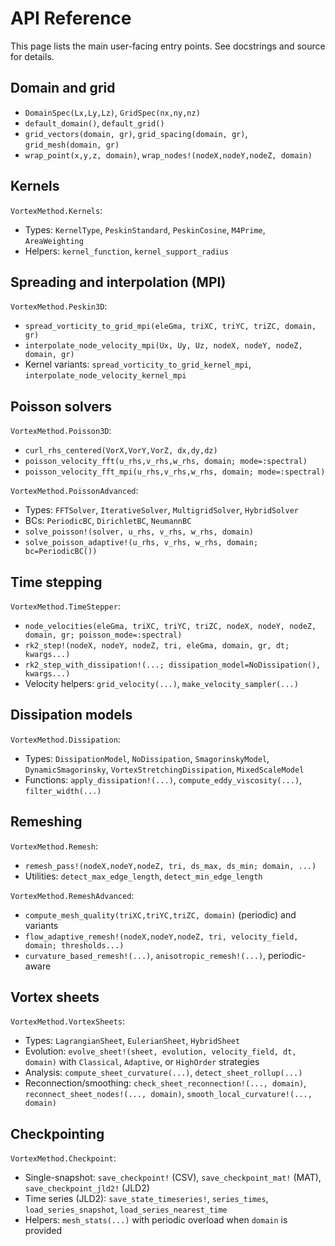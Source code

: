 # API Reference

This page lists the main user-facing entry points. See docstrings and source for details.

## Domain and grid

- `DomainSpec(Lx,Ly,Lz)`, `GridSpec(nx,ny,nz)`
- `default_domain()`, `default_grid()`
- `grid_vectors(domain, gr)`, `grid_spacing(domain, gr)`, `grid_mesh(domain, gr)`
- `wrap_point(x,y,z, domain)`, `wrap_nodes!(nodeX,nodeY,nodeZ, domain)`

## Kernels

`VortexMethod.Kernels`:

- Types: `KernelType`, `PeskinStandard`, `PeskinCosine`, `M4Prime`, `AreaWeighting`
- Helpers: `kernel_function`, `kernel_support_radius`

## Spreading and interpolation (MPI)

`VortexMethod.Peskin3D`:

- `spread_vorticity_to_grid_mpi(eleGma, triXC, triYC, triZC, domain, gr)`
- `interpolate_node_velocity_mpi(Ux, Uy, Uz, nodeX, nodeY, nodeZ, domain, gr)`
- Kernel variants: `spread_vorticity_to_grid_kernel_mpi`, `interpolate_node_velocity_kernel_mpi`

## Poisson solvers

`VortexMethod.Poisson3D`:

- `curl_rhs_centered(VorX,VorY,VorZ, dx,dy,dz)`
- `poisson_velocity_fft(u_rhs,v_rhs,w_rhs, domain; mode=:spectral)`
- `poisson_velocity_fft_mpi(u_rhs,v_rhs,w_rhs, domain; mode=:spectral)`

`VortexMethod.PoissonAdvanced`:

- Types: `FFTSolver`, `IterativeSolver`, `MultigridSolver`, `HybridSolver`
- BCs: `PeriodicBC`, `DirichletBC`, `NeumannBC`
- `solve_poisson!(solver, u_rhs, v_rhs, w_rhs, domain)`
- `solve_poisson_adaptive!(u_rhs, v_rhs, w_rhs, domain; bc=PeriodicBC())`

## Time stepping

`VortexMethod.TimeStepper`:

- `node_velocities(eleGma, triXC, triYC, triZC, nodeX, nodeY, nodeZ, domain, gr; poisson_mode=:spectral)`
- `rk2_step!(nodeX, nodeY, nodeZ, tri, eleGma, domain, gr, dt; kwargs...)`
- `rk2_step_with_dissipation!(...; dissipation_model=NoDissipation(), kwargs...)`
- Velocity helpers: `grid_velocity(...)`, `make_velocity_sampler(...)`

## Dissipation models

`VortexMethod.Dissipation`:

- Types: `DissipationModel`, `NoDissipation`, `SmagorinskyModel`, `DynamicSmagorinsky`, `VortexStretchingDissipation`, `MixedScaleModel`
- Functions: `apply_dissipation!(...)`, `compute_eddy_viscosity(...)`, `filter_width(...)`

## Remeshing

`VortexMethod.Remesh`:

- `remesh_pass!(nodeX,nodeY,nodeZ, tri, ds_max, ds_min; domain, ...)`
- Utilities: `detect_max_edge_length`, `detect_min_edge_length`

`VortexMethod.RemeshAdvanced`:

- `compute_mesh_quality(triXC,triYC,triZC, domain)` (periodic) and variants
- `flow_adaptive_remesh!(nodeX,nodeY,nodeZ, tri, velocity_field, domain; thresholds...)`
- `curvature_based_remesh!(...)`, `anisotropic_remesh!(...)`, periodic-aware

## Vortex sheets

`VortexMethod.VortexSheets`:

- Types: `LagrangianSheet`, `EulerianSheet`, `HybridSheet`
- Evolution: `evolve_sheet!(sheet, evolution, velocity_field, dt, domain)` with `Classical`, `Adaptive`, or `HighOrder` strategies
- Analysis: `compute_sheet_curvature(...)`, `detect_sheet_rollup(...)`
- Reconnection/smoothing: `check_sheet_reconnection!(..., domain)`, `reconnect_sheet_nodes!(..., domain)`, `smooth_local_curvature!(..., domain)`

## Checkpointing

`VortexMethod.Checkpoint`:

- Single-snapshot: `save_checkpoint!` (CSV), `save_checkpoint_mat!` (MAT), `save_checkpoint_jld2!` (JLD2)
- Time series (JLD2): `save_state_timeseries!`, `series_times`, `load_series_snapshot`, `load_series_nearest_time`
- Helpers: `mesh_stats(...)` with periodic overload when `domain` is provided
